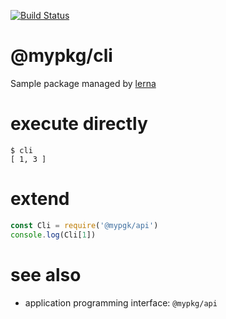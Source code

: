 [![Build Status](https://travis-ci.org/ericprud/mypkg-lerna-container.svg?branch=main)](https://travis-ci.org/ericprud/mypkg-lerna-container)

# @mypkg/cli
Sample package managed by [lerna](https://www.npmjs.com/package/lerna)

# execute directly

``` shell
$ cli
[ 1, 3 ]
```

# extend

``` js
const Cli = require('@mypgk/api')
console.log(Cli[1])
```

# see also
- application programming interface: `@mypkg/api`

